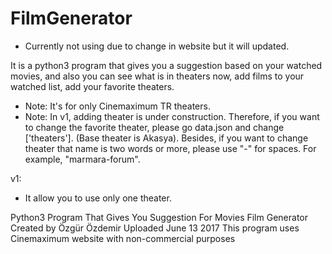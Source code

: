 # FilmGenerator

* Currently not using due to change in website but it will updated.

 It is a python3 program that gives you a suggestion based on your watched movies, and also you can see what is in theaters now, add films to your watched list, add your favorite theaters. 
 
* Note: It's for only Cinemaximum TR theaters.
* Note: In v1, adding theater is under construction. Therefore, if you want to change the favorite theater, please go data.json and change ['theaters']. (Base theater is Akasya). Besides, if you want to change theater that name is two words or more, please use "-" for spaces. For example, "marmara-forum".
 

 v1: 
* It allow you to use only one theater.

Python3 Program That Gives You Suggestion For Movies 
Film Generator 
Created by Özgür Özdemir 
Uploaded June 13 2017 
This program uses Cinemaximum website with non-commercial purposes
